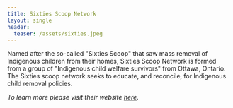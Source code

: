 ```yaml
---
title: Sixties Scoop Network
layout: single
header:
  teaser: /assets/sixties.jpeg
---
```


Named after the so-called "Sixties Scoop" that saw mass removal of Indigenous children from their homes, Sixties Scoop Network is formed from a group of "Indigenous child welfare survivors" from Ottawa, Ontario. The Sixties scoop network seeks to educate, and reconcile, for Indigenous child removal policies.  

*To learn more please visit their website [here](https://sixtiesscoopnetwork.org/).*
